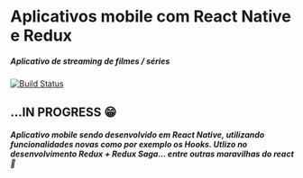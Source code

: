 # Aplicativos mobile com React Native e Redux
##### Aplicativo de streaming  de filmes / séries
[![Build Status](https://travis-ci.org/joemccann/dillinger.svg?branch=master)](https://travis-ci.org/joemccann/dillinger)

## ...IN PROGRESS 😁

##### Aplicativo mobile sendo desenvolvido em React Native, utilizando funcionalidades novas como por exemplo os Hooks. Utlizo no desenvolvimento Redux + Redux Saga... entre outras maravilhas do react 🥰
